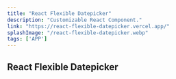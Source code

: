 ```yaml
---
title: "React Flexible Datepicker"
description: "Customizable React Component."
link: "https://react-flexible-datepicker.vercel.app/"
splashImage: "/react-flexible-datepicker.webp"
tags: ['APP']
---
```


## React Flexible Datepicker
